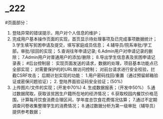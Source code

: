 # _222
#页面部分：
1. 登陆异常的错误提示，用户对个人信息的维护；
2. 完成用户基本操作页面的实现，首页显示待处理事项及已完成事项数据统计；
3.学生填写贫困申请及提交，填写家庭成员信息；
4.辅导员/院系审批/学工部，审批/驳回的实现；
5.查询往年申请记录;
6.Admin用户对申请记录的删除；
7.Admin用户对普通用户的添加/删除；
8.导出学生信息表及贫困申请记录表；
#后台控制层：
       实现页面发送的请求，数据的处理，项目基本功能点已全部实现；
       对需要保护的的URL做访问控制；
       对前台请求进行安全校验，拦截CSRF攻击；
后期计划实现的功能：
       1.用户密码找回/重置（通过预留邮箱验证或密保问题验证）；
       2. 登陆界面验证码安全验证；(50%)
3. 上传图片/文件的实现；(开发中70%)
       4. 生成数据报表；（开发中50%）
       5.通过数据爬取，获取该贫困生户籍所在地的经济情况；
6.获取校园内餐饮价格范围，计算每月饮食消费合理区间，学年度总饮食花费情况估算；
7.通过不定期调查问卷收集整理学生的消费情况；
8.通过数据分析为第一级审批（辅导员）提供参考数据；
